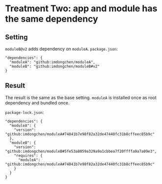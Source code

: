 # Treatment Two: app and module has the same dependency

## Setting
`moduleB@v2` adds dependency on `moduleA`. `package.json`:

```
"dependencies": {
  "moduleA": "github:imdongchen/moduleA",
  "moduleB": "github:imdongchen/moduleB#v2"
}
```

## Result
The result is the same as the base setting. `moduleA` is installed once as root dependency and bundled once.

`package-lock.json`:

```
"dependencies": {
  "moduleA": {
    "version": "github:imdongchen/moduleA#74041b7e98f82a32de47440fc31b8cffeec85b9c"
  },
  "moduleB": {
    "version": "github:imdongchen/moduleB#5fe53a8059a329a9a1cbbea7f20ffffa9a7a09e3",
    "requires": {
      "moduleA": "github:imdongchen/moduleA#74041b7e98f82a32de47440fc31b8cffeec85b9c"
    }
  }
}
```
